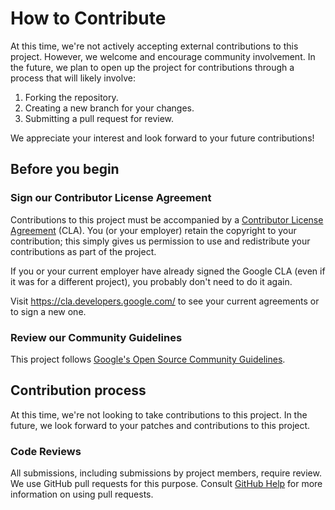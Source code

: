 # How to Contribute

At this time, we're not actively accepting external contributions to this project. However, we welcome and encourage community involvement. In the future, we plan to open up the project for contributions through a process that will likely involve:

1. Forking the repository.
2. Creating a new branch for your changes.
3. Submitting a pull request for review.

We appreciate your interest and look forward to your future contributions!

## Before you begin

### Sign our Contributor License Agreement

Contributions to this project must be accompanied by a
[Contributor License Agreement](https://cla.developers.google.com/about) (CLA).
You (or your employer) retain the copyright to your contribution; this simply
gives us permission to use and redistribute your contributions as part of the
project.

If you or your current employer have already signed the Google CLA (even if it
was for a different project), you probably don't need to do it again.

Visit <https://cla.developers.google.com/> to see your current agreements or to
sign a new one.

### Review our Community Guidelines

This project follows [Google's Open Source Community
Guidelines](https://opensource.google/conduct/).

## Contribution process

At this time, we're not looking to take contributions to this project.
In the future, we look forward to your patches and contributions to this project.

### Code Reviews

All submissions, including submissions by project members, require review. We
use GitHub pull requests for this purpose. Consult
[GitHub Help](https://help.github.com/articles/about-pull-requests/) for more
information on using pull requests.
